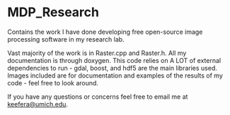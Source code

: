 # MDP_Research
Contains the work I have done developing free open-source image processing software in my research lab.

Vast majority of the work is in Raster.cpp and Raster.h.  All my documentation is through doxygen.
This code relies on A LOT of external dependencies to run - gdal, boost, and hdf5 are the main libraries used.
Images included are for documentation and examples of the results of my code - feel free to look around.

If you have any questions or concerns feel free to email me at keefera@umich.edu.

